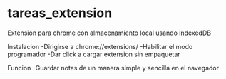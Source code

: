 # tareas_extension
Extensión para chrome con almacenamiento local usando indexedDB

Instalacion
-Dirigirse a chrome://extensions/
-Habilitar el modo programador
-Dar click a cargar extension sin empaquetar

Funcion
-Guardar notas de un manera simple y sencilla en el navegador
